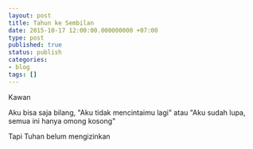 ```yaml
---
layout: post
title: Tahun ke Sembilan
date: 2015-10-17 12:00:00.000000000 +07:00
type: post
published: true
status: publish
categories:
- blog
tags: []
---
```


Kawan

Aku bisa saja bilang,
"Aku tidak mencintaimu lagi"
atau "Aku sudah lupa, semua ini hanya omong kosong"

Tapi Tuhan belum mengizinkan

